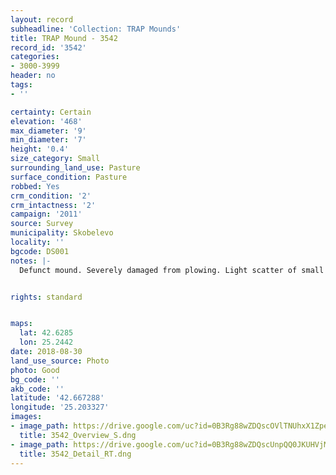 ```yaml
---
layout: record
subheadline: 'Collection: TRAP Mounds'
title: TRAP Mound - 3542
record_id: '3542'
categories:
- 3000-3999
header: no
tags:
- ''

certainty: Certain
elevation: '468'
max_diameter: '9'
min_diameter: '7'
height: '0.4'
size_category: Small
surrounding_land_use: Pasture
surface_condition: Pasture
robbed: Yes
crm_condition: '2'
crm_intactness: '2'
campaign: '2011'
source: Survey
municipality: Skobelevo
locality: ''
bgcode: DS001
notes: |-
  Defunct mound. Severely damaged from plowing. Light scatter of small stones.


rights: standard


maps:
  lat: 42.6285
  lon: 25.2442
date: 2018-08-30
land_use_source: Photo
photo: Good
bg_code: ''
akb_code: ''
latitude: '42.667288'
longitude: '25.203327'
images:
- image_path: https://drive.google.com/uc?id=0B3Rg88wZDQscOVlTNUhxX1ZpeVE
  title: 3542_Overview_S.dng
- image_path: https://drive.google.com/uc?id=0B3Rg88wZDQscUnpQQ0JKUHVjMzg
  title: 3542_Detail_RT.dng
---
```

